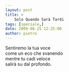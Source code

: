 ```yaml
---
layout: post
title: >
    Solo Quando Sarà Tardi
tags: [speciale,]
date: 2009-06-25 12:25:00
author: pietro
---
```

Sentiremo la tua voce<br/>come un eco che svanendo<br/>mentre tu cadi veloce<br/>salirà su dal profondo.
